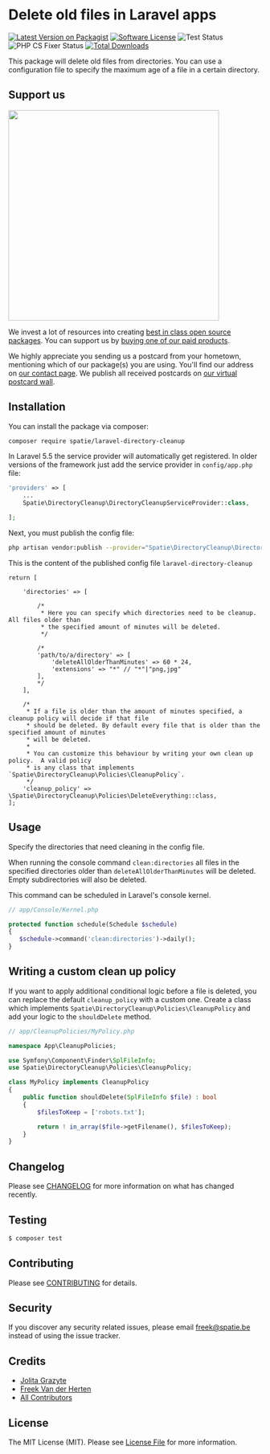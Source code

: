 # Delete old files in Laravel apps

[![Latest Version on Packagist](https://img.shields.io/packagist/v/spatie/laravel-directory-cleanup.svg?style=flat-square)](https://packagist.org/packages/spatie/laravel-directory-cleanup)
[![Software License](https://img.shields.io/badge/license-MIT-brightgreen.svg?style=flat-square)](LICENSE.md)
![Test Status](https://img.shields.io/github/workflow/status/spatie/laravel-directory-cleanup/run-tests?label=tests)
![PHP CS Fixer Status](https://img.shields.io/github/workflow/status/spatie/laravel-directory-cleanup/Check%20&%20fix%20styling?label=code%20style)
[![Total Downloads](https://img.shields.io/packagist/dt/spatie/laravel-directory-cleanup.svg?style=flat-square)](https://packagist.org/packages/spatie/laravel-directory-cleanup)

This package will delete old files from directories. You can use a configuration file to specify the maximum age of a file in a certain directory.

## Support us

[<img src="https://github-ads.s3.eu-central-1.amazonaws.com/laravel-directory-cleanup.jpg?t=1" width="419px" />](https://spatie.be/github-ad-click/laravel-directory-cleanup)

We invest a lot of resources into creating [best in class open source packages](https://spatie.be/open-source). You can support us by [buying one of our paid products](https://spatie.be/open-source/support-us).

We highly appreciate you sending us a postcard from your hometown, mentioning which of our package(s) you are using. You'll find our address on [our contact page](https://spatie.be/about-us). We publish all received postcards on [our virtual postcard wall](https://spatie.be/open-source/postcards).

## Installation

You can install the package via composer:

``` bash
composer require spatie/laravel-directory-cleanup
```

In Laravel 5.5 the service provider will automatically get registered. In older versions of the framework just add the service provider in `config/app.php` file:

```php
'providers' => [
    ...
    Spatie\DirectoryCleanup\DirectoryCleanupServiceProvider::class,

];
```
Next, you must publish the config file:

```bash
php artisan vendor:publish --provider="Spatie\DirectoryCleanup\DirectoryCleanupServiceProvider"
```
This is the content of the published config file `laravel-directory-cleanup`

```
return [

    'directories' => [

        /*
         * Here you can specify which directories need to be cleanup. All files older than
         * the specified amount of minutes will be deleted.
         */

        /*
        'path/to/a/directory' => [
            'deleteAllOlderThanMinutes' => 60 * 24,
            'extensions' => "*" // "*"|"png,jpg"
        ],
        */
    ],

    /*
     * If a file is older than the amount of minutes specified, a cleanup policy will decide if that file
     * should be deleted. By default every file that is older than the specified amount of minutes
     * will be deleted.
     *
     * You can customize this behaviour by writing your own clean up policy.  A valid policy
     * is any class that implements `Spatie\DirectoryCleanup\Policies\CleanupPolicy`.
     */
    'cleanup_policy' => \Spatie\DirectoryCleanup\Policies\DeleteEverything::class,
];
```

## Usage

Specify the directories that need cleaning in the config file.

When running the console command `clean:directories` all files in the specified directories older than `deleteAllOlderThanMinutes` will be deleted. Empty subdirectories will also be deleted.

This command can be scheduled in Laravel's console kernel.

```php
// app/Console/Kernel.php

protected function schedule(Schedule $schedule)
{
   $schedule->command('clean:directories')->daily();
}

```

## Writing a custom clean up policy

If you want to apply additional conditional logic before a file is deleted, you can replace the default `cleanup_policy` with a custom one.
Create a class which implements `Spatie\DirectoryCleanup\Policies\CleanupPolicy` and add your logic to the `shouldDelete` method.

```php
// app/CleanupPolicies/MyPolicy.php

namespace App\CleanupPolicies;

use Symfony\Component\Finder\SplFileInfo;
use Spatie\DirectoryCleanup\Policies\CleanupPolicy;

class MyPolicy implements CleanupPolicy
{
    public function shouldDelete(SplFileInfo $file) : bool
    {
        $filesToKeep = ['robots.txt'];

        return ! in_array($file->getFilename(), $filesToKeep);
    }
}
```

## Changelog

Please see [CHANGELOG](CHANGELOG.md) for more information on what has changed recently.

## Testing

``` bash
$ composer test
```

## Contributing

Please see [CONTRIBUTING](CONTRIBUTING.md) for details.

## Security

If you discover any security related issues, please email freek@spatie.be instead of using the issue tracker.

## Credits

- [Jolita Grazyte](https://github.com/JolitaGrazyte)
- [Freek Van der Herten](https://github.com/freekmurze)
- [All Contributors](../../contributors)

## License

The MIT License (MIT). Please see [License File](LICENSE.md) for more information.
